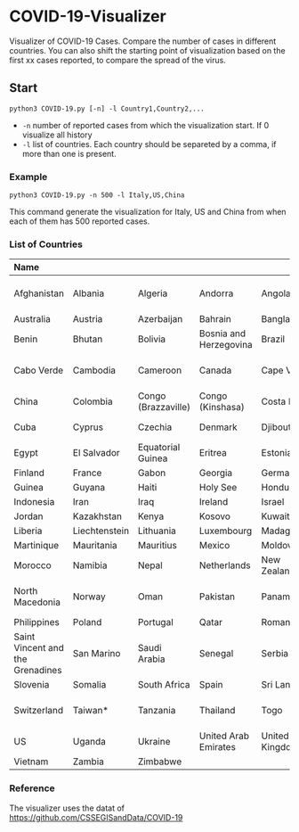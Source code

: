 # COVID-19-Visualizer
Visualizer of COVID-19 Cases. Compare the number of cases in different countries. You can also shift the starting point of visualization based on the first xx cases reported, to compare the spread of the virus.

## Start 

`python3 COVID-19.py [-n] -l Country1,Country2,...`

- `-n` number of reported cases from which the visualization start. If 0 visualize all history
- `-l` list of countries. Each country should be separeted by a comma, if more than one is present.

### Example

`python3 COVID-19.py -n 500 -l Italy,US,China`

This command generate the visualization for Italy, US and China from when each of them has 500 reported cases.

### List of Countries
|Name|||||||
|:------------|:------------|:------------|:------------|:------------|:------------|:------------|
|Afghanistan	|Albania	|Algeria	|Andorra	|Angola	|Antigua and Barbuda	|Argentina	|Armenia	|
|Australia	|Austria	|Azerbaijan	|Bahrain	|Bangladesh	|Barbados	|Belarus	|Belgium	|
|Benin	|Bhutan	|Bolivia	|Bosnia and Herzegovina	|Brazil	|Brunei	|Bulgaria	|Burkina Faso	|
|Cabo Verde	|Cambodia	|Cameroon	|Canada	|Cape Verde	|Central African Republic	|Chad	|Chile	|
|China	|Colombia	|Congo (Brazzaville)	|Congo (Kinshasa)	|Costa Rica	|Cote d'Ivoire	|Croatia	|Cruise Ship	|
|Cuba	|Cyprus	|Czechia	|Denmark	|Djibouti	|Dominican Republic	|East Timor	|Ecuador	|
|Egypt	|El Salvador	|Equatorial Guinea	|Eritrea	|Estonia	|Eswatini	|Ethiopia	|Fiji	|
|Finland	|France	|Gabon	|Georgia	|Germany	|Ghana	|Greece	|Guatemala	|
|Guinea	|Guyana	|Haiti	|Holy See	|Honduras	|Hungary	|Iceland	|India	|
|Indonesia	|Iran	|Iraq	|Ireland	|Israel	|Italy	|Jamaica	|Japan	|
|Jordan	|Kazakhstan	|Kenya	|Kosovo	|Kuwait	|Kyrgyzstan	|Latvia	|Lebanon	|
|Liberia	|Liechtenstein	|Lithuania	|Luxembourg	|Madagascar	|Malaysia	|Maldives	|Malta	|
|Martinique	|Mauritania	|Mauritius	|Mexico	|Moldova	|Monaco	|Mongolia	|Montenegro	|
|Morocco	|Namibia	|Nepal	|Netherlands	|New Zealand	|Nicaragua	|Niger	|Nigeria	|
|North Macedonia	|Norway	|Oman	|Pakistan	|Panama	|Papua New Guinea	|Paraguay	|Peru	|
|Philippines	|Poland	|Portugal	|Qatar	|Romania	|Russia	|Rwanda	|Saint Lucia	|
|Saint Vincent and the Grenadines	|San Marino	|Saudi Arabia	|Senegal	|Serbia	|Seychelles	|Singapore	|Slovakia	|
|Slovenia	|Somalia	|South Africa	|Spain	|Sri Lanka	|Sudan	|Suriname	|Sweden	|
|Switzerland	|Taiwan*	|Tanzania	|Thailand	|Togo	|Trinidad and Tobago	|Tunisia	|Turkey	|
|US	|Uganda	|Ukraine	|United Arab Emirates	|United Kingdom	|Uruguay	|Uzbekistan	|Venezuela	|
|Vietnam	|Zambia	|Zimbabwe|||||||

### Reference
The visualizer uses the datat of https://github.com/CSSEGISandData/COVID-19
